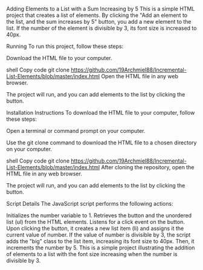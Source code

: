 Adding Elements to a List with a Sum Increasing by 5
This is a simple HTML project that creates a list of elements. By clicking the "Add an element to the list, and the sum increases by 5" button, you add a new element to the list. If the number of the element is divisible by 3, its font size is increased to 40px.

Running
To run this project, follow these steps:

Download the HTML file to your computer.

shell
Copy code
git clone https://github.com/19Archmiel88/Incremental-List-Elements/blob/master/index.html
Open the HTML file in any web browser.

The project will run, and you can add elements to the list by clicking the button.

Installation Instructions
To download the HTML file to your computer, follow these steps:

Open a terminal or command prompt on your computer.

Use the git clone command to download the HTML file to a chosen directory on your computer.

shell
Copy code
git clone https://github.com/19Archmiel88/Incremental-List-Elements/blob/master/index.html
After cloning the repository, open the HTML file in any web browser.

The project will run, and you can add elements to the list by clicking the button.

Script Details
The JavaScript script performs the following actions:

Initializes the number variable to 1.
Retrieves the button and the unordered list (ul) from the HTML elements.
Listens for a click event on the button.
Upon clicking the button, it creates a new list item (li) and assigns it the current value of number.
If the value of number is divisible by 3, the script adds the "big" class to the list item, increasing its font size to 40px.
Then, it increments the number by 5.
This is a simple project illustrating the addition of elements to a list with the font size increasing when the number is divisible by 3.
